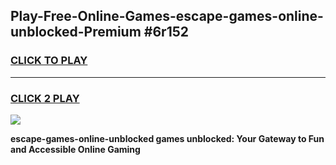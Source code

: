 
## Play-Free-Online-Games-escape-games-online-unblocked-Premium #6r152
<h3>
<a href="https://premium.freeplayer.one?title=escape-games-online-unblocked&ref=8M">CLICK TO PLAY</a></h3>
<hr>

<h3>
<a href="https://premium.freeplayer.one?title=escape-games-online-unblocked&ref=8M">CLICK 2 PLAY</a>
  
</h3>

<a href="https://premium.freeplayer.one?title=escape-games-online-unblocked&ref=8M"><img src="https://clearcache.store/games.png"></a>


**escape-games-online-unblocked games unblocked: Your Gateway to Fun and Accessible Online Gaming**
